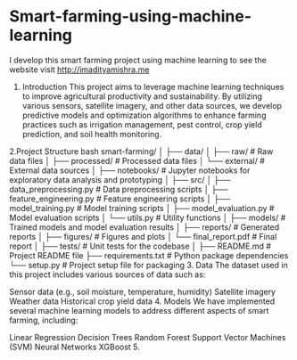 # Smart-farming-using-machine-learning
I develop this smart farming project using machine learning to see the website visit http://imadityamishra.me
1. Introduction
This project aims to leverage machine learning techniques to improve agricultural productivity and sustainability. By utilizing various sensors, satellite imagery, and other data sources, we develop predictive models and optimization algorithms to enhance farming practices such as irrigation management, pest control, crop yield prediction, and soil health monitoring.

2.Project Structure
bash
smart-farming/
│
├── data/
│   ├── raw/                     # Raw data files
│   ├── processed/               # Processed data files
│   └── external/                # External data sources
│
├── notebooks/                   # Jupyter notebooks for exploratory data analysis and prototyping
│
├── src/
│   ├── data_preprocessing.py    # Data preprocessing scripts
│   ├── feature_engineering.py   # Feature engineering scripts
│   ├── model_training.py        # Model training scripts
│   ├── model_evaluation.py      # Model evaluation scripts
│   └── utils.py                 # Utility functions
│
├── models/                      # Trained models and model evaluation results
│
├── reports/                     # Generated reports
│   ├── figures/                 # Figures and plots
│   └── final_report.pdf         # Final report
│
├── tests/                       # Unit tests for the codebase
│
├── README.md                    # Project README file
├── requirements.txt             # Python package dependencies
└── setup.py                     # Project setup file for packaging
3. Data
The dataset used in this project includes various sources of data such as:

Sensor data (e.g., soil moisture, temperature, humidity)
Satellite imagery
Weather data
Historical crop yield data
4. Models
We have implemented several machine learning models to address different aspects of smart farming, including:

Linear Regression
Decision Trees
Random Forest
Support Vector Machines (SVM)
Neural Networks
XGBoost
5. 

